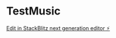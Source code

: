 # TestMusic

[Edit in StackBlitz next generation editor ⚡️](https://stackblitz.com/~/github.com/Sienna-it/TestMusic)